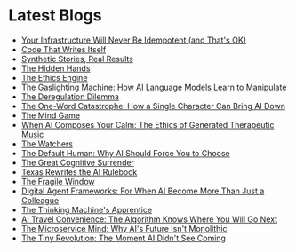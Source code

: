<!--
**rawveg/rawveg** is a ✨ _special_ ✨ repository because its `README.md` (this file) appears on your GitHub profile.

Here are some ideas to get you started:

- 🔭 I’m currently working on ...
- 🌱 I’m currently learning ...
- 👯 I’m looking to collaborate on ...
- 🤔 I’m looking for help with ...
- 💬 Ask me about ...
- 📫 How to reach me: ...
- 😄 Pronouns: ...
- ⚡ Fun fact: ...
-->

# Latest Blogs
<!-- BLOG-POST-LIST:START -->
- [Your Infrastructure Will Never Be Idempotent &lpar;and That&#39;s OK&rpar;](https://dev.to/rawveg/your-infrastructure-will-never-be-idempotent-and-thats-ok-3k6h)
- [Code That Writes Itself](https://dev.to/rawveg/code-that-writes-itself-3pbc)
- [Synthetic Stories, Real Results](https://dev.to/rawveg/synthetic-stories-real-results-11c5)
- [The Hidden Hands](https://dev.to/rawveg/the-hidden-hands-4b72)
- [The Ethics Engine](https://dev.to/rawveg/the-ethics-engine-4ki2)
- [The Gaslighting Machine: How AI Language Models Learn to Manipulate](https://smarterarticles.co.uk/the-gaslighting-machine-how-ai-language-models-learn-to-manipulate?pk_campaign=rss-feed)
- [The Deregulation Dilemma](https://dev.to/rawveg/the-deregulation-dilemma-2363)
- [The One-Word Catastrophe: How a Single Character Can Bring AI Down](https://smarterarticles.co.uk/the-one-word-catastrophe-how-a-single-character-can-bring-ai-down?pk_campaign=rss-feed)
- [The Mind Game](https://dev.to/rawveg/the-mind-game-5762)
- [When AI Composes Your Calm: The Ethics of Generated Therapeutic Music](https://smarterarticles.co.uk/when-ai-composes-your-calm-the-ethics-of-generated-therapeutic-music?pk_campaign=rss-feed)
- [The Watchers](https://dev.to/rawveg/the-watchers-3lmj)
- [The Default Human: Why AI Should Force You to Choose](https://smarterarticles.co.uk/the-default-human-why-ai-should-force-you-to-choose?pk_campaign=rss-feed)
- [The Great Cognitive Surrender](https://dev.to/rawveg/the-great-cognitive-surrender-2bim)
- [Texas Rewrites the AI Rulebook](https://dev.to/rawveg/texas-rewrites-the-ai-rulebook-213n)
- [The Fragile Window](https://dev.to/rawveg/the-fragile-window-4ghe)
- [Digital Agent Frameworks: For When AI Become More Than Just a Colleague](https://smarterarticles.co.uk/digital-agent-frameworks-for-when-ai-become-more-than-just-a-colleague?pk_campaign=rss-feed)
- [The Thinking Machine&#39;s Apprentice](https://dev.to/rawveg/the-thinking-machines-apprentice-f3o)
- [AI Travel Convenience: The Algorithm Knows Where You Will Go Next](https://smarterarticles.co.uk/ai-travel-convenience-the-algorithm-knows-where-you-will-go-next?pk_campaign=rss-feed)
- [The Microservice Mind: Why AI&#39;s Future Isn&#39;t Monolithic](https://smarterarticles.co.uk/the-microservice-mind-why-ais-future-isnt-monolithic?pk_campaign=rss-feed)
- [The Tiny Revolution: The Moment AI Didn&#39;t See Coming](https://smarterarticles.co.uk/the-tiny-revolution-the-moment-ai-didnt-see-coming?pk_campaign=rss-feed)
<!-- BLOG-POST-LIST:END -->
